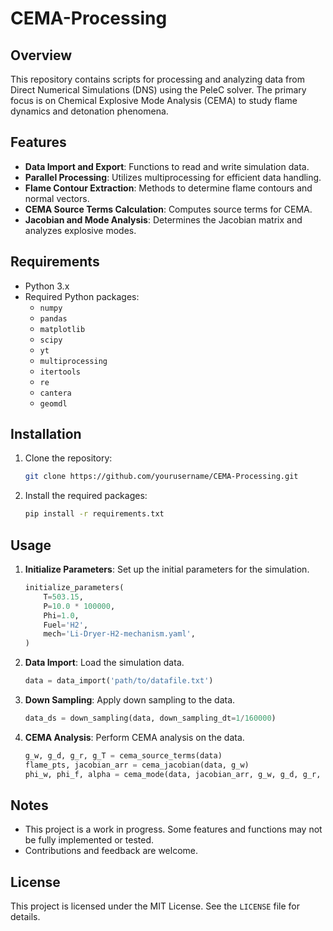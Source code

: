 # CEMA-Processing

## Overview

This repository contains scripts for processing and analyzing data from Direct Numerical Simulations (DNS) using the PeleC solver. The primary focus is on Chemical Explosive Mode Analysis (CEMA) to study flame dynamics and detonation phenomena.

## Features

- **Data Import and Export**: Functions to read and write simulation data.
- **Parallel Processing**: Utilizes multiprocessing for efficient data handling.
- **Flame Contour Extraction**: Methods to determine flame contours and normal vectors.
- **CEMA Source Terms Calculation**: Computes source terms for CEMA.
- **Jacobian and Mode Analysis**: Determines the Jacobian matrix and analyzes explosive modes.

## Requirements

- Python 3.x
- Required Python packages:
  - `numpy`
  - `pandas`
  - `matplotlib`
  - `scipy`
  - `yt`
  - `multiprocessing`
  - `itertools`
  - `re`
  - `cantera`
  - `geomdl`

## Installation

1. Clone the repository:
   ```sh
   git clone https://github.com/yourusername/CEMA-Processing.git
   ```
2. Install the required packages:
   ```sh
   pip install -r requirements.txt
   ```

## Usage

1. **Initialize Parameters**: Set up the initial parameters for the simulation.
   ```python
   initialize_parameters(
       T=503.15,
       P=10.0 * 100000,
       Phi=1.0,
       Fuel='H2',
       mech='Li-Dryer-H2-mechanism.yaml',
   )
   ```

2. **Data Import**: Load the simulation data.
   ```python
   data = data_import('path/to/datafile.txt')
   ```

3. **Down Sampling**: Apply down sampling to the data.
   ```python
   data_ds = down_sampling(data, down_sampling_dt=1/160000)
   ```

4. **CEMA Analysis**: Perform CEMA analysis on the data.
   ```python
   g_w, g_d, g_r, g_T = cema_source_terms(data)
   flame_pts, jacobian_arr = cema_jacobian(data, g_w)
   phi_w, phi_f, alpha = cema_mode(data, jacobian_arr, g_w, g_d, g_r, g_T, flame_pts)
   ```

## Notes

- This project is a work in progress. Some features and functions may not be fully implemented or tested.
- Contributions and feedback are welcome.

## License

This project is licensed under the MIT License. See the `LICENSE` file for details.
